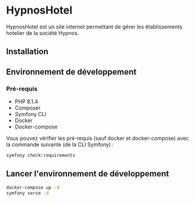 # HypnosHotel

HypnosHotel est un site internet permettant de gérer les établissements hotelier de la société Hypnos. 

## Installation

## Environnement de développement

### Pré-requis
 * PHP 8.1.4
 * Composer
 * Symfony CLI
 * Docker
 * Docker-compose

 Vous pouvez vérifier les pré-requis (sauf docker et docker-compose) avec la commande suivante (de la CLI Symfony) :
 
`````bash
symfony check:requirements
`````

## Lancer l'environnement de développement

`````bash
docker-compose up -d
symfony serve -d
`````


